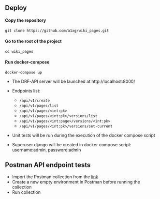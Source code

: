 ## Deploy

#### Copy the repository
```git clone https://github.com/a1xg/wiki_pages.git```
#### Go to the root of the project
```cd wiki_pages```
#### Run docker-compose
```docker-compose up```
* The DRF-API server will be launched at http://localhost:8000/
* Endpoints list:
   * `/api/v1/create`
   * `/api/v1/pages/list`
   * `/api/v1/pages/<int:pk>`
   * `/api/v1/pages/<int:pk>/versions/list`
   * `/api/v1/pages/<int:page>/versions/<int:pk>`
   * `/api/v1/pages/<int:pk>/versions/set-current`
        
* Unit tests will be run during the execution of the docker compose script
* Superuser django will be created in docker compose script: 
username:admin, 
password:admin

## Postman API endpoint tests
* Import the Postman collection from the [link](https://github.com/a1xg/wiki_pages/postman_collection/)
* Create a new empty environment in Postman before running the collection
* Run collection
